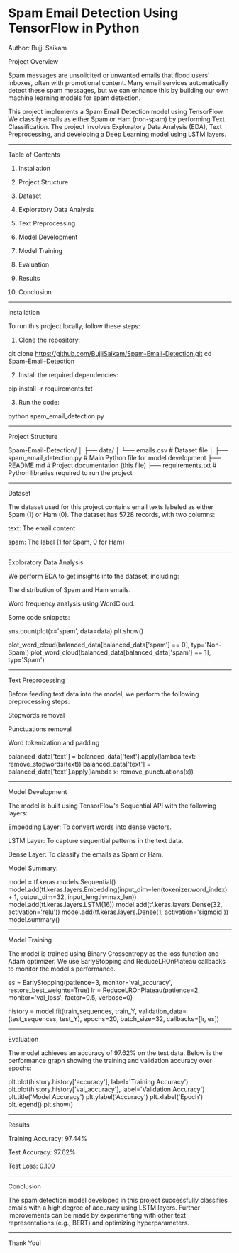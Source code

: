 # Spam Email Detection Using TensorFlow in Python

Author: Bujji Saikam

Project Overview

Spam messages are unsolicited or unwanted emails that flood users' inboxes, often with promotional content. Many email services automatically detect these spam messages, but we can enhance this by building our own machine learning models for spam detection.

This project implements a Spam Email Detection model using TensorFlow. We classify emails as either Spam or Ham (non-spam) by performing Text Classification. The project involves Exploratory Data Analysis (EDA), Text Preprocessing, and developing a Deep Learning model using LSTM layers.


---

Table of Contents

1. Installation


2. Project Structure


3. Dataset


4. Exploratory Data Analysis


5. Text Preprocessing


6. Model Development


7. Model Training


8. Evaluation


9. Results


10. Conclusion




---

Installation

To run this project locally, follow these steps:

1. Clone the repository:

git clone https://github.com/BujjiSaikam/Spam-Email-Detection.git
cd Spam-Email-Detection


2. Install the required dependencies:

pip install -r requirements.txt


3. Run the code:

python spam_email_detection.py




---

Project Structure

Spam-Email-Detection/
│
├── data/
│   └── emails.csv            # Dataset file
│
├── spam_email_detection.py    # Main Python file for model development
├── README.md                  # Project documentation (this file)
├── requirements.txt           # Python libraries required to run the project


---

Dataset

The dataset used for this project contains email texts labeled as either Spam (1) or Ham (0). The dataset has 5728 records, with two columns:

text: The email content

spam: The label (1 for Spam, 0 for Ham)



---

Exploratory Data Analysis

We perform EDA to get insights into the dataset, including:

The distribution of Spam and Ham emails.

Word frequency analysis using WordCloud.


Some code snippets:

sns.countplot(x='spam', data=data)
plt.show()

plot_word_cloud(balanced_data[balanced_data['spam'] == 0], typ='Non-Spam')
plot_word_cloud(balanced_data[balanced_data['spam'] == 1], typ='Spam')


---

Text Preprocessing

Before feeding text data into the model, we perform the following preprocessing steps:

Stopwords removal

Punctuations removal

Word tokenization and padding


balanced_data['text'] = balanced_data['text'].apply(lambda text: remove_stopwords(text))
balanced_data['text'] = balanced_data['text'].apply(lambda x: remove_punctuations(x))


---

Model Development

The model is built using TensorFlow's Sequential API with the following layers:

Embedding Layer: To convert words into dense vectors.

LSTM Layer: To capture sequential patterns in the text data.

Dense Layer: To classify the emails as Spam or Ham.


Model Summary:

model = tf.keras.models.Sequential()
model.add(tf.keras.layers.Embedding(input_dim=len(tokenizer.word_index) + 1, output_dim=32, input_length=max_len))
model.add(tf.keras.layers.LSTM(16))
model.add(tf.keras.layers.Dense(32, activation='relu'))
model.add(tf.keras.layers.Dense(1, activation='sigmoid'))
model.summary()


---

Model Training

The model is trained using Binary Crossentropy as the loss function and Adam optimizer. We use EarlyStopping and ReduceLROnPlateau callbacks to monitor the model's performance.

es = EarlyStopping(patience=3, monitor='val_accuracy', restore_best_weights=True)
lr = ReduceLROnPlateau(patience=2, monitor='val_loss', factor=0.5, verbose=0)

history = model.fit(train_sequences, train_Y, validation_data=(test_sequences, test_Y), epochs=20, batch_size=32, callbacks=[lr, es])


---

Evaluation

The model achieves an accuracy of 97.62% on the test data. Below is the performance graph showing the training and validation accuracy over epochs:

plt.plot(history.history['accuracy'], label='Training Accuracy')
plt.plot(history.history['val_accuracy'], label='Validation Accuracy')
plt.title('Model Accuracy')
plt.ylabel('Accuracy')
plt.xlabel('Epoch')
plt.legend()
plt.show()


---

Results

Training Accuracy: 97.44%

Test Accuracy: 97.62%

Test Loss: 0.109



---

Conclusion

The spam detection model developed in this project successfully classifies emails with a high degree of accuracy using LSTM layers. Further improvements can be made by experimenting with other text representations (e.g., BERT) and optimizing hyperparameters.


---

Thank You!
